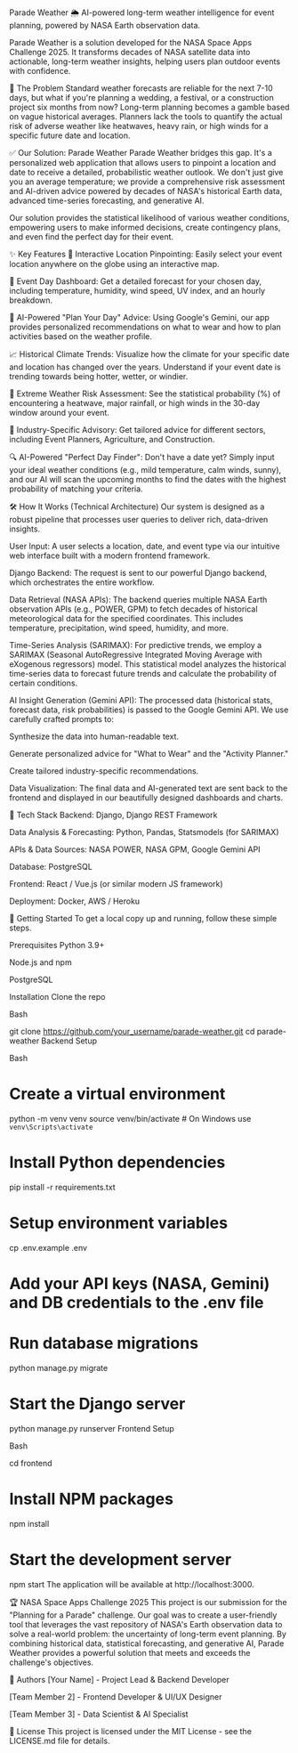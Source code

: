 Parade Weather 🌦️
AI-powered long-term weather intelligence for event planning, powered by NASA Earth observation data.

Parade Weather is a solution developed for the NASA Space Apps Challenge 2025. It transforms decades of NASA satellite data into actionable, long-term weather insights, helping users plan outdoor events with confidence.

📍 The Problem
Standard weather forecasts are reliable for the next 7-10 days, but what if you're planning a wedding, a festival, or a construction project six months from now? Long-term planning becomes a gamble based on vague historical averages. Planners lack the tools to quantify the actual risk of adverse weather like heatwaves, heavy rain, or high winds for a specific future date and location.

✅ Our Solution: Parade Weather
Parade Weather bridges this gap. It's a personalized web application that allows users to pinpoint a location and date to receive a detailed, probabilistic weather outlook. We don't just give you an average temperature; we provide a comprehensive risk assessment and AI-driven advice powered by decades of NASA's historical Earth data, advanced time-series forecasting, and generative AI.

Our solution provides the statistical likelihood of various weather conditions, empowering users to make informed decisions, create contingency plans, and even find the perfect day for their event.

✨ Key Features
📍 Interactive Location Pinpointing: Easily select your event location anywhere on the globe using an interactive map.

📅 Event Day Dashboard: Get a detailed forecast for your chosen day, including temperature, humidity, wind speed, UV index, and an hourly breakdown.

🤖 AI-Powered "Plan Your Day" Advice: Using Google's Gemini, our app provides personalized recommendations on what to wear and how to plan activities based on the weather profile.

📈 Historical Climate Trends: Visualize how the climate for your specific date and location has changed over the years. Understand if your event date is trending towards being hotter, wetter, or windier.

🚨 Extreme Weather Risk Assessment: See the statistical probability (%) of encountering a heatwave, major rainfall, or high winds in the 30-day window around your event.

🏢 Industry-Specific Advisory: Get tailored advice for different sectors, including Event Planners, Agriculture, and Construction.

🔍 AI-Powered "Perfect Day Finder": Don't have a date yet? Simply input your ideal weather conditions (e.g., mild temperature, calm winds, sunny), and our AI will scan the upcoming months to find the dates with the highest probability of matching your criteria.

🛠️ How It Works (Technical Architecture)
Our system is designed as a robust pipeline that processes user queries to deliver rich, data-driven insights.

User Input: A user selects a location, date, and event type via our intuitive web interface built with a modern frontend framework.

Django Backend: The request is sent to our powerful Django backend, which orchestrates the entire workflow.

Data Retrieval (NASA APIs): The backend queries multiple NASA Earth observation APIs (e.g., POWER, GPM) to fetch decades of historical meteorological data for the specified coordinates. This includes temperature, precipitation, wind speed, humidity, and more.

Time-Series Analysis (SARIMAX): For predictive trends, we employ a SARIMAX (Seasonal AutoRegressive Integrated Moving Average with eXogenous regressors) model. This statistical model analyzes the historical time-series data to forecast future trends and calculate the probability of certain conditions.

AI Insight Generation (Gemini API): The processed data (historical stats, forecast data, risk probabilities) is passed to the Google Gemini API. We use carefully crafted prompts to:

Synthesize the data into human-readable text.

Generate personalized advice for "What to Wear" and the "Activity Planner."

Create tailored industry-specific recommendations.

Data Visualization: The final data and AI-generated text are sent back to the frontend and displayed in our beautifully designed dashboards and charts.

🚀 Tech Stack
Backend: Django, Django REST Framework

Data Analysis & Forecasting: Python, Pandas, Statsmodels (for SARIMAX)

APIs & Data Sources: NASA POWER, NASA GPM, Google Gemini API

Database: PostgreSQL

Frontend: React / Vue.js (or similar modern JS framework)

Deployment: Docker, AWS / Heroku

🏁 Getting Started
To get a local copy up and running, follow these simple steps.

Prerequisites
Python 3.9+

Node.js and npm

PostgreSQL

Installation
Clone the repo

Bash

git clone https://github.com/your_username/parade-weather.git
cd parade-weather
Backend Setup

Bash

# Create a virtual environment
python -m venv venv
source venv/bin/activate  # On Windows use `venv\Scripts\activate`

# Install Python dependencies
pip install -r requirements.txt

# Setup environment variables
cp .env.example .env
# Add your API keys (NASA, Gemini) and DB credentials to the .env file

# Run database migrations
python manage.py migrate

# Start the Django server
python manage.py runserver
Frontend Setup

Bash

cd frontend

# Install NPM packages
npm install

# Start the development server
npm start
The application will be available at http://localhost:3000.

🏆 NASA Space Apps Challenge 2025
This project is our submission for the "Planning for a Parade" challenge. Our goal was to create a user-friendly tool that leverages the vast repository of NASA's Earth observation data to solve a real-world problem: the uncertainty of long-term event planning. By combining historical data, statistical forecasting, and generative AI, Parade Weather provides a powerful solution that meets and exceeds the challenge's objectives.

👥 Authors
[Your Name] - Project Lead & Backend Developer

[Team Member 2] - Frontend Developer & UI/UX Designer

[Team Member 3] - Data Scientist & AI Specialist

📄 License
This project is licensed under the MIT License - see the LICENSE.md file for details.
